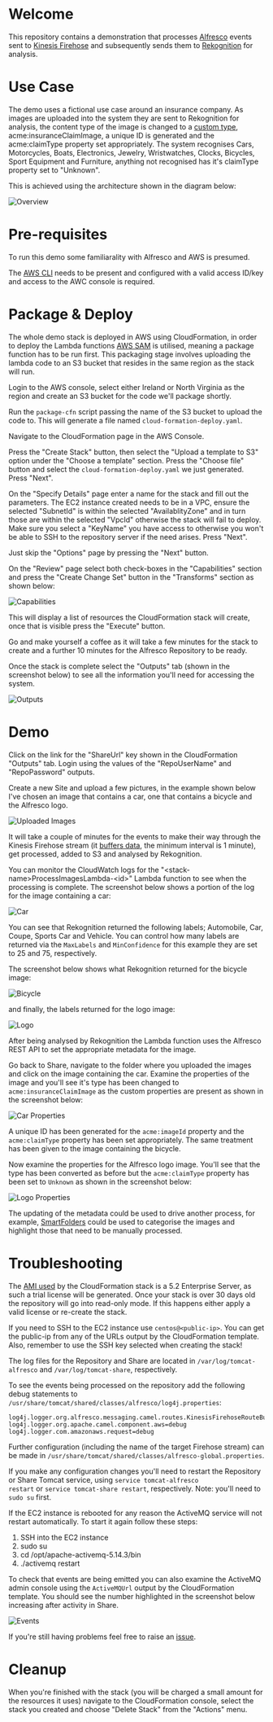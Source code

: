 # Welcome

This repository contains a demonstration that processes [Alfresco](https://www.alfresco.com) events sent to [Kinesis Firehose](https://aws.amazon.com/kinesis/firehose/) and subsequently sends them to [Rekognition](https://aws.amazon.com/rekognition/) for analysis.

# Use Case

The demo uses a fictional use case around an insurance company. As images are uploaded into the system they are sent to Rekognition for analysis, the content type of the image is changed to a [custom type](https://github.com/gavincornwell/firehose-extension/blob/master/firehose-extension-platform-jar/src/main/resources/alfresco/module/firehose-extension-platform-jar/model/content-model.xml), acme:insuranceClaimImage, a unique ID is generated and the acme:claimType property set appropriately. The system recognises Cars, Motorcycles, Boats, Electronics, Jewelry, Wristwatches, Clocks, Bicycles, Sport Equipment and Furniture, anything not recognised has it's claimType property set to "Unknown".

This is achieved using the architecture shown in the diagram below:

![Overview](./diagrams/architecture.png)

# Pre-requisites

To run this demo some familiarality with Alfresco and AWS is presumed.

The [AWS CLI](http://docs.aws.amazon.com/cli/latest/userguide/installing.html) needs to be present and configured with a valid access ID/key and access to the AWC console is required.

# Package & Deploy

The whole demo stack is deployed in AWS using CloudFormation, in order to deploy the Lambda functions [AWS SAM](https://github.com/awslabs/serverless-application-model) is utilised, meaning a package function has to be run first. This packaging stage involves uploading the lambda code to an S3 bucket that resides in the same region as the stack will run. 

Login to the AWS console, select either Ireland or North Virginia as the region and create an S3 bucket for the code we'll package shortly.

Run the <code>package-cfn</code> script passing the name of the S3 bucket to upload the code to. This will generate a file named <code>cloud-formation-deploy.yaml</code>.

Navigate to the CloudFormation page in the AWS Console.

Press the "Create Stack" button, then select the "Upload a template to S3" option under the "Choose a template" section. Press the "Choose file" button and select the <code>cloud-formation-deploy.yaml</code> we just generated. Press "Next".

On the "Specify Details" page enter a name for the stack and fill out the parameters. The EC2 instance created needs to be in a VPC, ensure the selected "SubnetId" is within the selected "AvailablityZone" and in turn those are within the selected "VpcId" otherwise the stack will fail to deploy. Make sure you select a "KeyName" you have access to otherwise you won't be able to SSH to the repository server if the need arises. Press "Next".

Just skip the "Options" page by pressing the "Next" button.

On the "Review" page select both check-boxes in the "Capabilities" section and press the "Create Change Set" button in the "Transforms" section as shown below:

![Capabilities](./diagrams/cfn-options.png)

This will display a list of resources the CloudFormation stack will create, once that is visible press the "Execute" button.

Go and make yourself a coffee as it will take a few minutes for the stack to create and a further 10 minutes for the Alfresco Repository to be ready.

Once the stack is complete select the "Outputs" tab (shown in the screenshot below) to see all the information you'll need for accessing the system.

![Outputs](./diagrams/cfn-outputs.png)

# Demo

Click on the link for the "ShareUrl" key shown in the CloudFormation "Outputs" tab. Login using the values of the "RepoUserName" and "RepoPassword" outputs.

Create a new Site and upload a few pictures, in the example shown below I've chosen an image that contains a car, one that contains a bicycle and the Alfresco logo.

![Uploaded Images](./diagrams/uploaded-files.png)

It will take a couple of minutes for the events to make their way through the Kinesis Firehose stream (it [buffers data](http://docs.aws.amazon.com/firehose/latest/dev/create-configure.html), the minimum interval is 1 minute), get processed, added to S3 and analysed by Rekognition.

You can monitor the CloudWatch logs for the "&lt;stack-name&gt;ProcessImagesLambda-&lt;id&gt;" Lambda function to see when the processing is complete. The screenshot below shows a portion of the log for the image containing a car:

![Car](./diagrams/analysed-car.png)

You can see that Rekognition returned the following labels; Automobile, Car, Coupe, Sports Car and Vehicle. You can control how many labels are returned via the <code>MaxLabels</code> and <code>MinConfidence</code> for this example they are set to 25 and 75, respectively.

The screenshot below shows what Rekognition returned for the bicycle image:

![Bicycle](./diagrams/analysed-bicycle.png)

and finally, the labels returned for the logo image:

![Logo](./diagrams/analysed-logo.png)

After being analysed by Rekognition the Lambda function uses the Alfresco REST API to set the appropriate metadata for the image.

Go back to Share, navigate to the folder where you uploaded the images and click on the image containing the car. Examine the properties of the image and you'll see it's type has been changed to <code>acme:insuranceClaimImage</code> as the custom properties are present as shown in the screenshot below:

![Car Properties](./diagrams/properties-car.png)

A unique ID has been generated for the <code>acme:imageId</code> property and the <code>acme:claimType</code> property has been set appropriately. The same treatment has been given to the image containing the bicycle.

Now examine the properties for the Alfresco logo image. You'll see that the type has been converted as before but the <code>acme:claimType</code> property has been set to <code>Unknown</code> as shown in the screenshot below:

![Logo Properties](./diagrams/properties-logo.png)

The updating of the metadata could be used to drive another process, for example, [SmartFolders](https://docs.alfresco.com/5.2/concepts/sf-whatis.html) could be used to categorise the images and highlight those that need to be manually processed.

# Troubleshooting

The [AMI used](https://aws.amazon.com/marketplace/pp/B06XHK6MNR?qid=1505364260789&sr=0-2&ref_=srh_res_product_title) by the CloudFormation stack is a 5.2 Enterprise Server, as such a trial license will be generated. Once your stack is over 30 days old the repository will go into read-only mode. If this happens either apply a valid license or re-create the stack.

If you need to SSH to the EC2 instance use <code>centos@&lt;public-ip&gt;</code>. You can get the public-ip from any of the URLs output by the CloudFormation template. Also, remember to use the SSH key selected when creating the stack!

The log files for the Repository and Share are located in <code>/var/log/tomcat-alfresco</code> and <code>/var/log/tomcat-share</code>, respectively. 

To see the events being processed on the repository add the following debug statements to <code>/usr/share/tomcat/shared/classes/alfresco/log4j.properties</code>:

    log4j.logger.org.alfresco.messaging.camel.routes.KinesisFirehoseRouteBuilder=debug
    log4j.logger.org.apache.camel.component.aws=debug
    log4j.logger.com.amazonaws.request=debug

Further configuration (including the name of the target Firehose stream) can be made in <code>/usr/share/tomcat/shared/classes/alfresco-global.properties</code>.

If you make any configuration changes you'll need to restart the Repository or Share Tomcat service, using <code>service tomcat-alfresco restart</code> or <code>service tomcat-share restart</code>, respectively. Note: you'll need to <code>sudo su</code> first.

If the EC2 instance is rebooted for any reason the ActiveMQ service will not restart automatically. To start it again follow these steps:
1. SSH into the EC2 instance
2. sudo su
3. cd /opt/apache-activemq-5.14.3/bin
4. ./activemq restart

To check that events are being emitted you can also examine the ActiveMQ admin console using the <code>ActiveMQUrl</code> output by the CloudFormation template. You should see the number highlighted in the screenshot below increasing after activity in Share.

![Events](./diagrams/events.png)

If you're still having problems feel free to raise an [issue](https://github.com/gavincornwell/firehose-rekognition-demo/issues).

# Cleanup

When you're finished with the stack (you will be charged a small amount for the resources it uses) navigate to the CloudFormation console, select the stack you created and choose "Delete Stack" from the "Actions" menu.